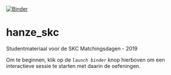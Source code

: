 [![Binder](https://mybinder.org/badge.svg)](https://mybinder.org/v2/gh/mkempenaar/hanze_skc.git/master?filepath=syllabus%2Fmatchingsdag.ipynb)

# hanze_skc

Studentmateriaal voor de SKC Matchingsdagen - 2019

Om te beginnen, klik op de *`launch binder`* knop hierboven om een interactieve sessie te starten met daarin de oefeningen. 
